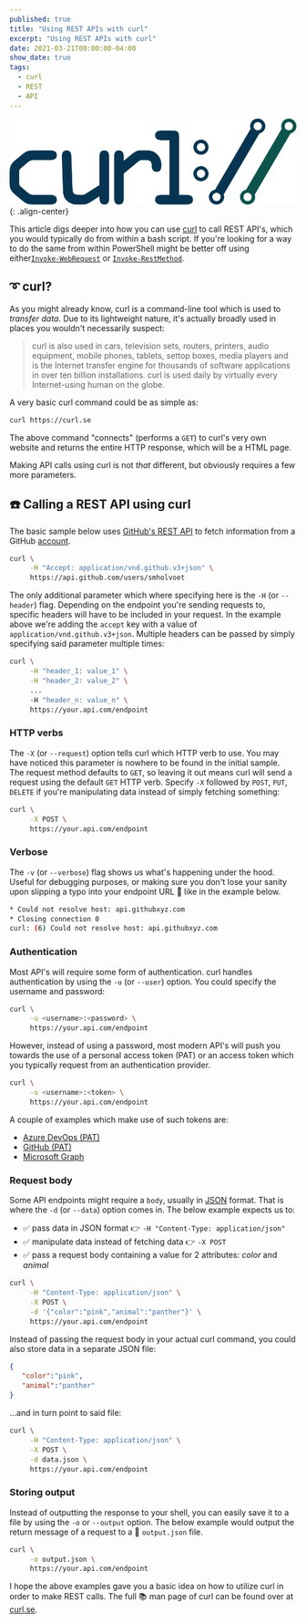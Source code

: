 ```yaml
---
published: true
title: "Using REST APIs with curl"
excerpt: "Using REST APIs with curl"
date: 2021-03-21T00:00:00-04:00
show_date: true
tags:
  - curl
  - REST
  - API
---
```

![curl-logo](/assets/images/curl-logo.svg){: .align-center}

This article digs deeper into how you can use [curl](https://curl.se/) to call REST API's, which you would typically do from within a bash script.
If you're looking for a way to do the same from within PowerShell might be better off using either[`Invoke-WebRequest`](https://docs.microsoft.com/en-us/powershell/module/microsoft.powershell.utility/invoke-webrequest) or [`Invoke-RestMethod`](https://docs.microsoft.com/en-us/powershell/module/microsoft.powershell.utility/invoke-restmethod).

## ➰ curl?

As you might already know, curl is a command-line tool which is used to *transfer data*. Due to its lightweight nature, it's actually broadly used in places you wouldn't necessarily suspect:

> curl is also used in cars, television sets, routers, printers, audio equipment, mobile phones, tablets, settop boxes, media players and is the Internet transfer engine for thousands of software applications in over ten billion installations. curl is used daily by virtually every Internet-using human on the globe.

A very basic curl command could be as simple as:

```bash
curl https://curl.se
```

The above command "connects" (performs a `GET`) to curl's very own website and returns the entire HTTP response, which will be a HTML page.

Making API calls using curl is not *that* different, but obviously requires a few more parameters.

## ☎️ Calling a REST API using curl

The basic sample below uses [GitHub's REST API](https://docs.github.com/en/rest/overview) to fetch information from a GitHub [account](https://docs.github.com/en/rest/reference/users#get-a-user).

```bash
curl \
     -H "Accept: application/vnd.github.v3+json" \
     https://api.github.com/users/smholvoet
```

The only additional parameter which where specifying here is the `-H` (or `--header`) flag. Depending on the endpoint you're sending requests to, specific headers will have to be included in your request. In the example above we're adding the `accept` key with a value of `application/vnd.github.v3+json`. Multiple headers can be passed by simply specifying said parameter multiple times:

```bash
curl \
     -H "header_1: value_1" \
     -H "header_2: value_2" \
     ...
     -H "header_n: value_n" \
     https://your.api.com/endpoint
```

### HTTP verbs

The `-X` (or `--request`) option tells curl which HTTP verb to use. You may have noticed this parameter is nowhere to be found in the initial sample. The request method defaults to `GET`, so leaving it out means curl will send a request using the default `GET` HTTP verb. Specify `-X` followed by `POST`, `PUT`, `DELETE` if you're manipulating data instead of simply fetching something:

```bash
curl \
     -X POST \
     https://your.api.com/endpoint
```

### Verbose

The `-v` (or `--verbose`) flag shows us what's happening under the hood. Useful for debugging purposes, or making sure you don't lose your sanity upon slipping a typo into your endpoint URL 🙊 like  in the example below.

```bash
* Could not resolve host: api.githubxyz.com
* Closing connection 0
curl: (6) Could not resolve host: api.githubxyz.com
```

### Authentication

Most API's will require some form of authentication. curl handles authentication by using the `-u` (or `--user`) option.
You could specify the username and password:

```bash
curl \
     -u <username>:<password> \
     https://your.api.com/endpoint
```

However, instead of using a password, most modern API's will push you towards the use of a personal access token (PAT) or an access token which you typically request from an authentication provider.

```bash
curl \
     -u <username>:<token> \
     https://your.api.com/endpoint
```

A couple of examples which make use of such tokens are:

- [Azure DevOps (PAT)](https://docs.microsoft.com/en-us/azure/devops/organizations/accounts/use-personal-access-tokens-to-authenticate)
- [GitHub (PAT)](https://docs.github.com/en/github/authenticating-to-github/creating-a-personal-access-token)
- [Microsoft Graph](https://docs.microsoft.com/en-us/graph/auth/auth-concepts#access-tokens)

### Request body

Some API endpoints might require a `body`, usually in [JSON](https://www.json.org/json-en.html) format. That is where the `-d` (or `--data`) option comes in.
The below example expects us to:

- ✅ pass data in JSON format 👉 `-H "Content-Type: application/json"`
- ✅ manipulate data instead of fetching data 👉 `-X POST`
- ✅ pass a request body containing a value for 2 attributes: *color* and *animal*

```bash
curl \
     -H "Content-Type: application/json" \
     -X POST \
     -d '{"color":"pink","animal":"panther"}' \
     https://your.api.com/endpoint
```

Instead of passing the request body in your actual curl command, you could also store data in a separate JSON file:

```json
{
   "color":"pink",
   "animal":"panther"
}
```

...and in turn point to said file:

```bash
curl \
     -H "Content-Type: application/json" \
     -X POST \
     -d data.json \
     https://your.api.com/endpoint
```

### Storing output

Instead of outputting the response to your shell, you can easily save it to a file by using the `-o` or `--output` option. The below example would output the return message of a request to a 📑 `output.json` file.

```bash
curl \
     -o output.json \
     https://your.api.com/endpoint
```

I hope the above examples gave you a basic idea on how to utilize curl in order to make REST calls.
The full 📚 man page of curl can be found over at [curl.se](https://curl.se/docs/manpage.html).
